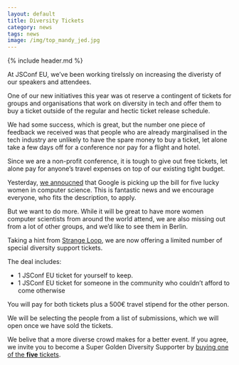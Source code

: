 ```yaml
---
layout: default
title: Diversity Tickets
category: news
tags: news
image: /img/top_mandy_jed.jpg
---
```


{% include header.md %}

At JSConf EU, we’ve been working tirelssly on increasing the diveristy of our speakers and attendees.

One of our new initiatives this year was ot reserve a contingent of tickets for groups and organisations that work on diversity in tech and offer them to buy a ticket outside of the regular and hectic ticket release schedule.

We had some success, which is great, but the number one piece of feedback we received was that people who are already marginalised in the tech industry are unlikely to have the spare money to buy a ticket, let alone take a few days off for a conference nor pay for a flight and hotel.

Since we are a non-profit conference, it is tough to give out free tickets, let alone pay for anyone’s travel expenses on top of our existing tight budget.

Yesterday, [we annoucned](http://2014.jsconf.eu/news/2014/08/14/women-in-tech-travel-grants.html) that Google is picking up the bill for five lucky women in computer science. This is fantastic news and we encourage everyone, who fits the description, to apply.

But we want to do more. While it will be great to have more women computer scientists from around the world attend, we are also missing out from a lot of other groups, and we’d like to see them in Berlin.

Taking a hint from [Strange Loop](https://thestrangeloop.com/attendees/diversity-scholarships), we are now offering a limited number of special diversity support tickets.

The deal includes:

- 1 JSConf EU ticket for yourself to keep.
- 1 JSConf EU ticket for someone in the community who couldn’t afford to come otherwise

You will pay for both tickets plus a 500€ travel stipend for the other person.

We will be selecting the people from a list of submissions, which we will open once we have sold the tickets.

We belive that a more diverse crowd makes for a better event. If you agree, we invite you to become a Super Golden Diversity Supporter by [buying one of the **five** tickets](https://ti.to/jsconfeu/jsconf-eu-2014?release_id=7fszx8vpdxs).


